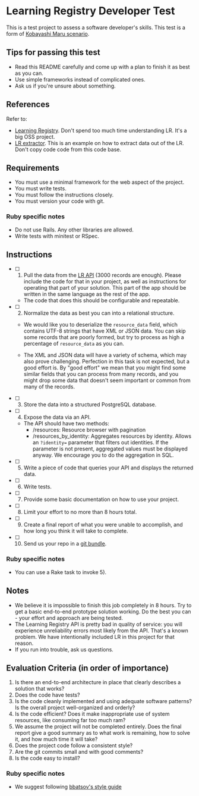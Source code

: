 # Learning Registry Developer Test

This is a test project to assess a software developer's skills. This test is a form of [Kobayashi Maru scenario](https://en.wikipedia.org/wiki/Kobayashi_Maru).

## Tips for passing this test

- Read this README carefully and come up with a plan to finish it as best as you can. 
- Use simple frameworks instead of complicated ones.
- Ask us if you're unsure about something.

## References

Refer to:
- [Learning Registry](http://www.learningregistry.org). Don't spend too much time understanding LR. It's a big OSS project.
- [LR extractor](https://github.com/learningtapestry/learning-registry-ruby-tools/tree/master/extractor). This is an example on how to extract data out of the LR. Don't copy code code from this code base.

## Requirements

- You must use a minimal framework for the web aspect of the project.
- You must write tests.
- You must follow the instructions closely.
- You must version your code with git.

### Ruby specific notes

- Do not use Rails. Any other libraries are allowed.
- Write tests with minitest or RSpec.

## Instructions

- [ ] 1) Pull the data from the [LR API](http://node01.public.learningregistry.net/) (3000 records are enough). Please include the code for that in your project, as well as instructions for operating that part of your solution. This part of the app should be written in the same language as the rest of the app.

    - The code that does this should be configurable and repeatable.

- [ ] 2) Normalize the data as best you can into a relational structure.

    - We would like you to deserialize the `resource_data` field, which contains UTF-8 strings that have XML or JSON data. You can skip some records that are poorly formed, but try to process as high a percentage of `resource_data` as you can.

    - The XML and JSON data will have a variety of schema, which may also prove challenging. Perfection in this task is not expected, but a good effort is. By "good effort" we mean that you might find some similar fields that you can process from many records, and you might drop some data that doesn't seem important or common from many of the records.

- [ ] 3) Store the data into a structured PostgreSQL database.

- [ ] 4) Expose the data via an API.

    - The API should have two methods:
        - /resources: Resource browser with pagination
        - /resources_by_identity: Aggregates resources by identity. Allows an `?identity=` parameter that filters out identities. If the parameter is not present, aggregated values must be displayed anyway. We encourage you to do the aggregation in SQL.

- [ ] 5) Write a piece of code that queries your API and displays the returned data.

- [ ] 6) Write tests.

- [ ] 7) Provide some basic documentation on how to use your project.

- [ ] 8) Limit your effort to no more than 8 hours total.

- [ ] 9) Create a final report of what you were unable to accomplish, and how long you think it will take to complete.

- [ ] 10) Send us your repo in a [git bundle](https://git-scm.com/blog/2010/03/10/bundles.html).

### Ruby specific notes

- You can use a Rake task to invoke 5).

## Notes

- We believe it is impossible to finish this job completely in 8 hours. Try to get a basic end-to-end prototype solution working. Do the best you can - your effort and approach are being tested.
- The Learning Registry API is pretty bad in quality of service: you will experience unreliability errors most likely from the API. That's a known problem. We have intentionally included LR in this project for that reason.
- If you run into trouble, ask us questions.

## Evaluation Criteria (in order of importance)

1. Is there an end-to-end architecture in place that clearly describes a solution that works?
2. Does the code have tests?
3. Is the code cleanly implemented and using adequate software patterns? Is the overall project well-organized and orderly?
4. Is the code efficient? Does it make inappropriate use of system resources, like consuming far too much ram?
5. We assume the project will not be completed entirely. Does the final report give a good summary as to what work is remaining, how to solve it, and how much time it will take?
6. Does the project code follow a consistent style? 
7. Are the git commits small and with good comments?
8. Is the code easy to install?

### Ruby specific notes

- We suggest following [bbatsov's style guide](https://github.com/bbatsov/ruby-style-guide)
